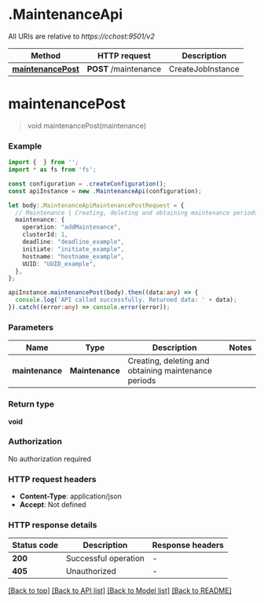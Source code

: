 # .MaintenanceApi

All URIs are relative to *https://cchost:9501/v2*

Method | HTTP request | Description
------------- | ------------- | -------------
[**maintenancePost**](MaintenanceApi.md#maintenancePost) | **POST** /maintenance | CreateJobInstance | etc


# **maintenancePost**
> void maintenancePost(maintenance)


### Example


```typescript
import {  } from '';
import * as fs from 'fs';

const configuration = .createConfiguration();
const apiInstance = new .MaintenanceApi(configuration);

let body:.MaintenanceApiMaintenancePostRequest = {
  // Maintenance | Creating, deleting and obtaining maintenance periods
  maintenance: {
    operation: "addMaintenance",
    clusterId: 1,
    deadline: "deadline_example",
    initiate: "initiate_example",
    hostname: "hostname_example",
    UUID: "UUID_example",
  },
};

apiInstance.maintenancePost(body).then((data:any) => {
  console.log('API called successfully. Returned data: ' + data);
}).catch((error:any) => console.error(error));
```


### Parameters

Name | Type | Description  | Notes
------------- | ------------- | ------------- | -------------
 **maintenance** | **Maintenance**| Creating, deleting and obtaining maintenance periods |


### Return type

**void**

### Authorization

No authorization required

### HTTP request headers

 - **Content-Type**: application/json
 - **Accept**: Not defined


### HTTP response details
| Status code | Description | Response headers |
|-------------|-------------|------------------|
**200** | Successful operation |  -  |
**405** | Unauthorized |  -  |

[[Back to top]](#) [[Back to API list]](README.md#documentation-for-api-endpoints) [[Back to Model list]](README.md#documentation-for-models) [[Back to README]](README.md)


